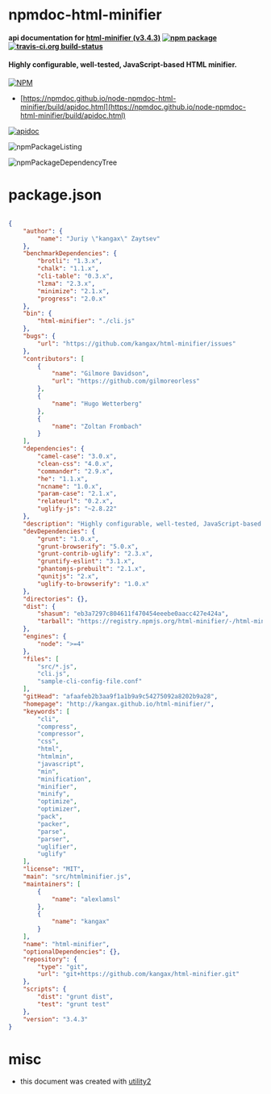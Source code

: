 # npmdoc-html-minifier

#### api documentation for  [html-minifier (v3.4.3)](http://kangax.github.io/html-minifier/)  [![npm package](https://img.shields.io/npm/v/npmdoc-html-minifier.svg?style=flat-square)](https://www.npmjs.org/package/npmdoc-html-minifier) [![travis-ci.org build-status](https://api.travis-ci.org/npmdoc/node-npmdoc-html-minifier.svg)](https://travis-ci.org/npmdoc/node-npmdoc-html-minifier)

#### Highly configurable, well-tested, JavaScript-based HTML minifier.

[![NPM](https://nodei.co/npm/html-minifier.png?downloads=true&downloadRank=true&stars=true)](https://www.npmjs.com/package/html-minifier)

- [https://npmdoc.github.io/node-npmdoc-html-minifier/build/apidoc.html](https://npmdoc.github.io/node-npmdoc-html-minifier/build/apidoc.html)

[![apidoc](https://npmdoc.github.io/node-npmdoc-html-minifier/build/screenCapture.buildCi.browser.%252Ftmp%252Fbuild%252Fapidoc.html.png)](https://npmdoc.github.io/node-npmdoc-html-minifier/build/apidoc.html)

![npmPackageListing](https://npmdoc.github.io/node-npmdoc-html-minifier/build/screenCapture.npmPackageListing.svg)

![npmPackageDependencyTree](https://npmdoc.github.io/node-npmdoc-html-minifier/build/screenCapture.npmPackageDependencyTree.svg)



# package.json

```json

{
    "author": {
        "name": "Juriy \"kangax\" Zaytsev"
    },
    "benchmarkDependencies": {
        "brotli": "1.3.x",
        "chalk": "1.1.x",
        "cli-table": "0.3.x",
        "lzma": "2.3.x",
        "minimize": "2.1.x",
        "progress": "2.0.x"
    },
    "bin": {
        "html-minifier": "./cli.js"
    },
    "bugs": {
        "url": "https://github.com/kangax/html-minifier/issues"
    },
    "contributors": [
        {
            "name": "Gilmore Davidson",
            "url": "https://github.com/gilmoreorless"
        },
        {
            "name": "Hugo Wetterberg"
        },
        {
            "name": "Zoltan Frombach"
        }
    ],
    "dependencies": {
        "camel-case": "3.0.x",
        "clean-css": "4.0.x",
        "commander": "2.9.x",
        "he": "1.1.x",
        "ncname": "1.0.x",
        "param-case": "2.1.x",
        "relateurl": "0.2.x",
        "uglify-js": "~2.8.22"
    },
    "description": "Highly configurable, well-tested, JavaScript-based HTML minifier.",
    "devDependencies": {
        "grunt": "1.0.x",
        "grunt-browserify": "5.0.x",
        "grunt-contrib-uglify": "2.3.x",
        "gruntify-eslint": "3.1.x",
        "phantomjs-prebuilt": "2.1.x",
        "qunitjs": "2.x",
        "uglify-to-browserify": "1.0.x"
    },
    "directories": {},
    "dist": {
        "shasum": "eb3a7297c804611f470454eeebe0aacc427e424a",
        "tarball": "https://registry.npmjs.org/html-minifier/-/html-minifier-3.4.3.tgz"
    },
    "engines": {
        "node": ">=4"
    },
    "files": [
        "src/*.js",
        "cli.js",
        "sample-cli-config-file.conf"
    ],
    "gitHead": "afaafeb2b3aa9f1a1b9a9c54275092a8202b9a28",
    "homepage": "http://kangax.github.io/html-minifier/",
    "keywords": [
        "cli",
        "compress",
        "compressor",
        "css",
        "html",
        "htmlmin",
        "javascript",
        "min",
        "minification",
        "minifier",
        "minify",
        "optimize",
        "optimizer",
        "pack",
        "packer",
        "parse",
        "parser",
        "uglifier",
        "uglify"
    ],
    "license": "MIT",
    "main": "src/htmlminifier.js",
    "maintainers": [
        {
            "name": "alexlamsl"
        },
        {
            "name": "kangax"
        }
    ],
    "name": "html-minifier",
    "optionalDependencies": {},
    "repository": {
        "type": "git",
        "url": "git+https://github.com/kangax/html-minifier.git"
    },
    "scripts": {
        "dist": "grunt dist",
        "test": "grunt test"
    },
    "version": "3.4.3"
}
```



# misc
- this document was created with [utility2](https://github.com/kaizhu256/node-utility2)
